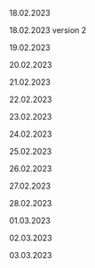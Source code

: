 18.02.2023

18.02.2023 version 2

19.02.2023

20.02.2023

21.02.2023

22.02.2023

23.02.2023

24.02.2023

25.02.2023

26.02.2023

27.02.2023

28.02.2023

01.03.2023

02.03.2023

03.03.2023